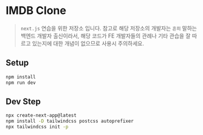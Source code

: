 # IMDB Clone

> `next.js` 연습을 위한 저장소 입니다. 참고로 해당 저장소의 개발자는 `흔히` 말하는 백엔드 개발자 출신이라서, 해당 코드가 FE 개발자들의 관례나 기타 관습을 잘 따르고 있는지에 대한 개념이 없으므로 사용시 주의하세요.

## Setup

```bash
npm install
npm run dev
```

## Dev Step

```bash
npx create-next-app@latest
npm install -D tailwindcss postcss autoprefixer
npx tailwindcss init -p
```
